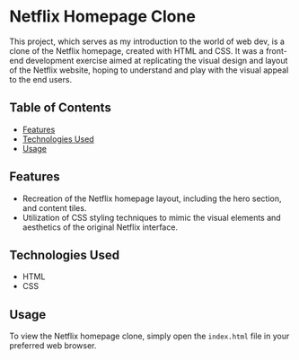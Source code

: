 # Netflix Homepage Clone

This project, which serves as my introduction to the world of web dev, is a clone of the Netflix homepage, created with HTML and CSS. 
It was a front-end development exercise aimed at replicating the visual design and layout of the Netflix website, hoping to understand and play with the visual appeal to the end users.

## Table of Contents

- [Features](#features)
- [Technologies Used](#technologies-used)
- [Usage](#usage)

## Features

- Recreation of the Netflix homepage layout, including the hero section, and content tiles.
- Utilization of CSS styling techniques to mimic the visual elements and aesthetics of the original Netflix interface.

## Technologies Used

- HTML
- CSS

## Usage

To view the Netflix homepage clone, simply open the `index.html` file in your preferred web browser.


